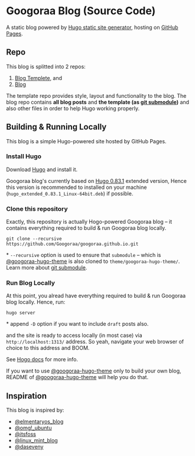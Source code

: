 # Googoraa Blog (Source Code)

A static blog powered by [Hugo static site generator](https://gohugo.io/), hosting on [GitHub Pages](https://gohugo.io/hosting-and-deployment/hosting-on-github/). 

## Repo

This blog is splitted into 2 repos:

1. [Blog Templete](https://github.com/Googoraa/googoraa-hugo-theme), and
2. [Blog](https://github.com/Googoraa/googoraa.github.io)

The template repo provides style, layout and functionality to the blog. The blog repo contains **all blog posts** and **the template (as [git submodule](https://github.blog/2016-02-01-working-with-submodules/))** and also other files in order to help Hugo working properly. 

## Building & Running Locally

This blog is a simple Hugo-powered site hosted by GitHub Pages. 

### Install Hugo

Download [Hugo](https://github.com/gohugoio/hugo/releases) and install it.

Googoraa blog's currently based on [Hugo 0.83.1](https://github.com/gohugoio/hugo/releases/tag/v0.83.1) extended version, Hence this version is recommended to installed on your machine (`hugo_extended_0.83.1_Linux-64bit.deb`) if possible.

### Clone this repository

Exactly, this repository is actually Hogo-powered Googoraa blog – it contains everything required to build & run Googoraa blog locally.

`git clone --recursive https://github.com/Googoraa/googoraa.github.io.git`

\* `--recursive` option is used to ensure that `submodule` – which is [@googoraa-hugo-theme](https://github.com/Googoraa/googoraa-hugo-theme.git) is also cloned to `theme/googoraa-hugo-theme/`. Learn more about [git submodule](https://github.blog/2016-02-01-working-with-submodules/).

### Run Blog Locally

At this point, you alread have everything required to build & run Googoraa blog locally. Hence, run:

```
hugo server
```
\* append `-D` option if you want to include `draft` posts also.

and the site is ready to access locally (in most case) via `http://localhost:1313/` address. So yeah, navigate your web browser of choice to this address and BOOM.

See [Hogo docs](https://gohugo.io/documentation/) for more info.

If you want to use [@googoraa-hugo-theme](https://github.com/Googoraa/googoraa-hugo-theme.git) only to build your own blog, README of [@googoraa-hugo-theme](https://github.com/Googoraa/googoraa-hugo-theme.git) will help you do that.

## Inspiration

This blog is inspired by:

- [@elmentaryos_blog](https://github.com/elementary/blog-template)
- [@omg!_ubuntu](https://www.omgubuntu.co.uk/)
- [@itsfoss](https://itsfoss.com/)
- [@linux_mint_blog](https://blog.linuxmint.com/)
- [@daseveny](https://www.daseveny.com/)